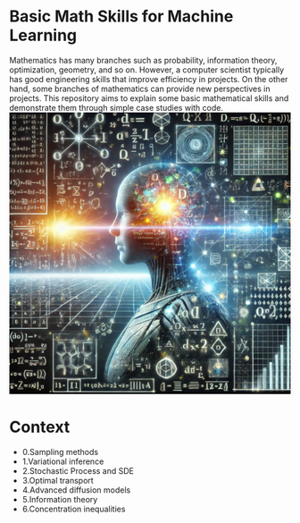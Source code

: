 # Basic Math Skills for Machine Learning

Mathematics has many branches such as probability, information theory, optimization, geometry, and so on. However, a computer scientist typically has good engineering skills that improve efficiency in projects. On the other hand, some branches of mathematics can provide new perspectives in projects. This repository aims to explain some basic mathematical skills and demonstrate them through simple case studies with code.
![cover](assets/cover.png)
# Context
- 0.Sampling methods
- 1.Variational inference
- 2.Stochastic Process and SDE
- 3.Optimal transport
- 4.Advanced diffusion models
- 5.Information theory
- 6.Concentration inequalities

